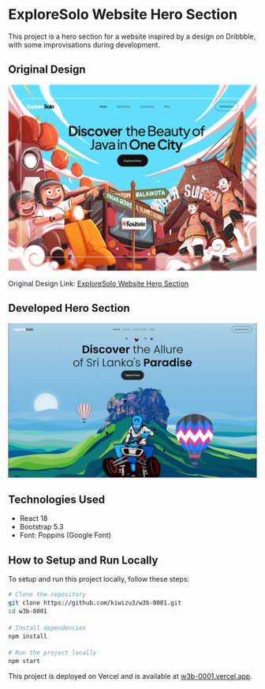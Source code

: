 # ExploreSolo Website Hero Section

This project is a hero section for a website inspired by a design on Dribbble, with some improvisations during development.

## Original Design

![Original Design](https://github.com/kiwizu3/w3b-0001/blob/26f71528054646ae7a477efd4edcfb06ecb47617/src/assets/images/original.png)

Original Design Link: [ExploreSolo Website Hero Section](https://dribbble.com/shots/24106995-ExploreSolo-website-hero-section)

## Developed Hero Section

![Developed Hero Section](https://github.com/kiwizu3/w3b-0001/blob/26f71528054646ae7a477efd4edcfb06ecb47617/src/assets/images/screenshot.png)

## Technologies Used

- React 18
- Bootstrap 5.3
- Font: Poppins (Google Font)

## How to Setup and Run Locally

To setup and run this project locally, follow these steps:

```bash
# Clone the repository
git clone https://github.com/kiwizu3/w3b-0001.git
cd w3b-0001

# Install dependencies
npm install

# Run the project locally
npm start
```

This project is deployed on Vercel and is available at [w3b-0001.vercel.app](https://w3b-0001.vercel.app).
